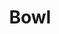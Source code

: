 ---
title: Bowl
tags: ["bowl", "dish", "food", "container", "cuisine", "eating", "meal"]
icon: bowl
svg: '<svg xmlns="http://www.w3.org/2000/svg" width="24" height="24" fill="none" viewBox="0 0 24 24" stroke-width="1.5" stroke-linecap="round" stroke-linejoin="round" stroke="currentColor"><path d="M15.017 21c.555 0 1.005-.448 1.005-1v-.45c0-.307.164-.563.433-.715a9.079 9.079 0 0 0 1.944-1.471 8.954 8.954 0 0 0 2.595-5.366c.061-.549-.395-.998-.95-.998H3.956c-.555 0-1.011.45-.95.998A8.953 8.953 0 0 0 5.6 17.364a9.081 9.081 0 0 0 1.833 1.408c.33.193.55.537.548.918v.307A1.003 1.003 0 0 0 8.986 21h6.03ZM6 5v2m12-2v2m-6-4v4"/></svg>'
---